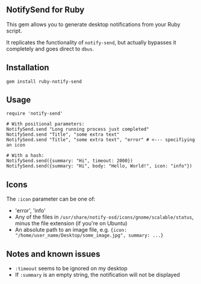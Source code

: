 NotifySend for Ruby
-------

This gem allows you to generate desktop notifications from your Ruby script.

It replicates the functionality of `notify-send`, but actually bypasses it completely and goes direct to `dbus`.

Installation
-------

`gem install ruby-notify-send`

Usage
-------

```
require 'notify-send'

# With positional parameters:
NotifySend.send "Long running process just completed"
NotifySend.send "Title", "some extra text"
NotifySend.send "Title", "some extra text", "error" # <--- specifiying an icon

# With a hash:
NotifySend.send({summary: "Hi", timeout: 2000})
NotifySend.send({summary: "Hi", body: "Hello, World!", icon: "info"})
```

Icons
-------

The `:icon` parameter can be one of:
* 'error', 'info'
* Any of the files in `/usr/share/notify-osd/icons/gnome/scalable/status`, minus the file extension (if you're on Ubuntu)
* An absolute path to an image file, e.g. `{icon: "/home/user_name/Desktop/some_image.jpg", summary: ...}`

Notes and known issues
-------

* `:timeout` seems to be ignored on my desktop
* If `:summary` is an empty string, the notification will not be displayed
